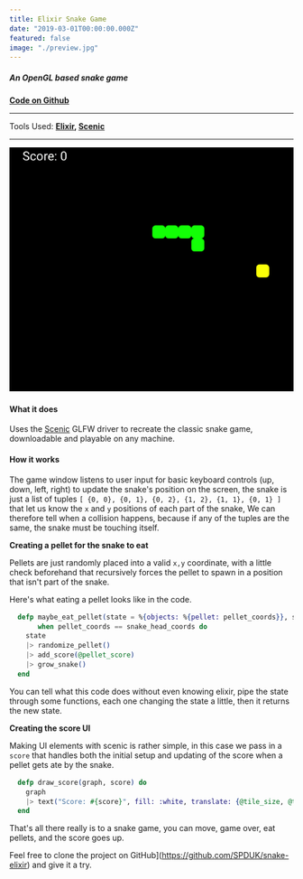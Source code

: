 ```yaml
---
title: Elixir Snake Game
date: "2019-03-01T00:00:00.000Z"
featured: false
image: "./preview.jpg"
---
```


##### An OpenGL based snake game

[**Code on Github**](https://github.com/SPDUK/snake-elixir)

---

Tools Used: **[Elixir](https://elixir-lang.org/), [Scenic](https://github.com/boydm/scenic)**

---

![snake](https://raw.githubusercontent.com/SPDUK/snake-elixir/master/snake.gif)

#### What it does

Uses the [Scenic](https://github.com/boydm/scenic) GLFW driver to recreate the classic snake game, downloadable and playable on any machine.

#### How it works

The game window listens to user input for basic keyboard controls (up, down, left, right) to update the snake's position on the screen, the snake is just a list of tuples `[ {0, 0}, {0, 1}, {0, 2}, {1, 2}, {1, 1}, {0, 1} ]` that let us know the `x` and `y` positions of each part of the snake, We can therefore tell when a collision happens, because if any of the tuples are the same, the snake must be touching itself.

**Creating a pellet for the snake to eat**

Pellets are just randomly placed into a valid `x,y` coordinate, with a little check beforehand that recursively forces the pellet to spawn in a position that isn't part of the snake.

Here's what eating a pellet looks like in the code.

```elixir
  defp maybe_eat_pellet(state = %{objects: %{pellet: pellet_coords}}, snake_head_coords)
       when pellet_coords == snake_head_coords do
    state
    |> randomize_pellet()
    |> add_score(@pellet_score)
    |> grow_snake()
  end

```

You can tell what this code does without even knowing elixir, pipe the state through some functions, each one changing the state a little, then it returns the new state.

**Creating the score UI**

Making UI elements with scenic is rather simple, in this case we pass in a `score` that handles both the initial setup and updating of the score when a pellet gets ate by the snake.

```elixir
  defp draw_score(graph, score) do
    graph
    |> text("Score: #{score}", fill: :white, translate: {@tile_size, @tile_size})
  end
```

That's all there really is to a snake game, you can move, game over, eat pellets, and the score goes up.

Feel free to clone the project on GitHub](https://github.com/SPDUK/snake-elixir) and give it a try.
